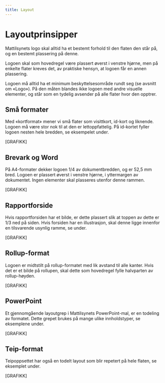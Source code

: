 ```yaml
---
title: Layout
---
```


# Layoutprinsipper

Mattilsynets logo skal alltid ha et bestemt forhold til den flaten den står på, og en bestemt plassering på denne.

Logoen skal som hovedregel være plassert øverst i venstre hjørne, men på enkelte flater kreves det, av praktiske hensyn, at logoen får en annen plassering.

Logoen må alltid ha et minimum beskyttelsesområde rundt seg (se avsnitt om «Logo»). På den måten blandes ikke logoen med andre visuelle elementer, og står som en tydelig avsender på alle flater hvor den opptrer.

## Små formater
Med «kortformat» mener vi små flater som visittkort, id-kort og liknende. Logoen må være stor nok til at den er lettoppfattelig. På id-kortet fyller logoen nesten hele bredden, se eksempelet under.

[GRAFIKK]

## Brevark og Word
På A4-formater dekker logoen 1/4 av dokumentbredden, og er 52,5 mm bred. Logoen er plassert øverst i venstre hjørne, i yttermargen av dokumentet. Ingen elementer skal plasseres utenfor denne rammen. 

[GRAFIKK]

## Rapportforside
Hvis rapportforsiden har et bilde, er dette plassert slik at toppen av dette er 1/3 ned på siden. Hvis forsiden har en illustrasjon, skal denne ligge innenfor en tilsvarende usynlig ramme, se under.

[GRAFIKK]

## Rollup-format
Logoen er midtstilt på rollup-formatet med lik avstand til alle kanter. Hvis det er et bilde på rollupen, skal dette som hovedregel fylle halvparten av rollup-høyden.

[GRAFIKK]

## PowerPoint
Et gjennomgående layoutgrep i Mattilsynets PowerPoint-mal, er en todeling av formatet. Dette grepet brukes på mange ulike innholdstyper, se eksemplene under.

[GRAFIKK]

## Teip-format
Teipoppsettet har også en todelt layout som blir repetert på hele flaten, se eksemplet under.

[GRAFIKK]